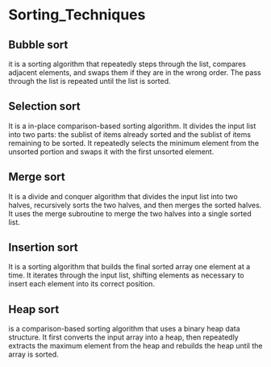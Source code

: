 # Sorting_Techniques

Bubble sort
--
it is a sorting algorithm that repeatedly steps through the list, compares adjacent elements, and swaps them if they are in the wrong order. 
The pass through the list is repeated until the list is sorted.

Selection sort
--
It is a in-place comparison-based sorting algorithm. It divides the input list into two parts: the sublist of items already sorted and the sublist of items remaining to be sorted. 
It repeatedly selects the minimum element from the unsorted portion and swaps it with the first unsorted element.

Merge sort
--
It is a divide and conquer algorithm that divides the input list into two halves, recursively sorts the two halves, and then merges the sorted halves. 
It uses the merge subroutine to merge the two halves into a single sorted list.

Insertion sort 
--
It is a sorting algorithm that builds the final sorted array one element at a time. It iterates through the input list, shifting elements as necessary to insert each element into its correct position.

Heap sort 
--
is a comparison-based sorting algorithm that uses a binary heap data structure. It first converts the input array into a heap, then repeatedly extracts the maximum element from the heap and rebuilds the heap until the array is sorted.
